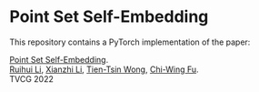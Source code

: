 # Point Set Self-Embedding

This repository contains a PyTorch implementation of the paper:

[Point Set Self-Embedding](https://xxxx). 
<br>
[Ruihui Li](https://liruihui.github.io/), 
[Xianzhi Li](https://nini-lxz.github.io/),
[Tien-Tsin Wong](http://www.cse.cuhk.edu.hk/~ttwong/), 
[Chi-Wing Fu](http://www.cse.cuhk.edu.hk/~cwfu/).
<br>
TVCG 2022
